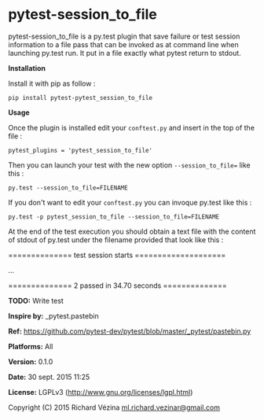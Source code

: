 pytest-session_to_file
======================

pytest-session_to_file is a py.test plugin that save failure or test session information to a file pass that can be
invoked as at command line when launching py.test run. It put in a file exactly what pytest return to stdout.

**Installation**


Install it with pip as follow :

    pip install pytest-pytest_session_to_file


**Usage**


Once the plugin is installed edit your `conftest.py` and insert in the top of the file :

    pytest_plugins = 'pytest_session_to_file'

Then you can launch your test with the new option `--session_to_file=` like this :

    py.test --session_to_file=FILENAME

If you don't want to edit your `conftest.py` you can invoque py.test like this :

    py.test -p pytest_session_to_file --session_to_file=FILENAME

At the end of the test execution you should obtain a text file with the content of stdout of py.test under the filename
provided that look like this :

============== test session starts ====================

...

============== 2 passed in 34.70 seconds ==============


**TODO:** Write test

**Inspire by:** _pytest.pastebin

**Ref:** https://github.com/pytest-dev/pytest/blob/master/_pytest/pastebin.py



**Platforms:** All

**Version:** 0.1.0

**Date:** 30 sept. 2015 11:25

**License:** LGPLv3 (http://www.gnu.org/licenses/lgpl.html)

Copyright (C) 2015 Richard Vézina <ml.richard.vezinar@gmail.com>

